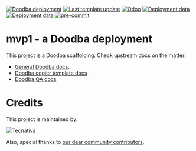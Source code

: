 [![Doodba deployment](https://img.shields.io/badge/deployment-doodba-informational)](https://github.com/Tecnativa/doodba)
[![Last template update](https://img.shields.io/badge/last%20template%20update-v4.2.0-informational)](https://github.com/Tecnativa/doodba-copier-template/tree/v4.2.0)
[![Odoo](https://img.shields.io/badge/odoo-v15.0-a3478a)](https://github.com/odoo/odoo/tree/15.0)
[![Deployment data](https://img.shields.io/badge/%F0%9F%8C%90%20prod--green)](http://)
[![Deployment data](https://img.shields.io/badge/%E2%9A%92%20demo--yellow)](http://)
[![pre-commit](https://img.shields.io/badge/pre--commit-enabled-brightgreen?logo=pre-commit&logoColor=white)](https://pre-commit.com/)

# mvp1 - a Doodba deployment

This project is a Doodba scaffolding. Check upstream docs on the matter:

- [General Doodba docs](https://github.com/Tecnativa/doodba).
- [Doodba copier template docs](https://github.com/Tecnativa/doodba-copier-template)
- [Doodba QA docs](https://github.com/Tecnativa/doodba-qa)

# Credits

This project is maintained by:

[![Tecnativa](https://www.tecnativa.com/r/H3p)](https://www.tecnativa.com/r/bb4)

Also, special thanks to
[our dear community contributors](https://github.com/Tecnativa/doodba-copier-template/graphs/contributors).
